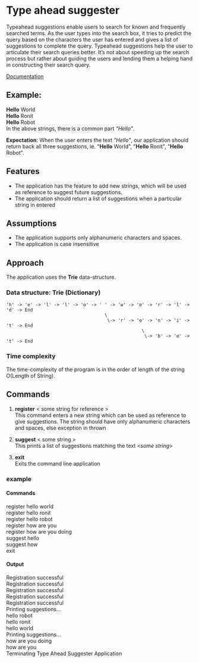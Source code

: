 # Type ahead suggester

Typeahead suggestions enable users to search for known and frequently searched terms. As the user types into the search box, it tries to predict the query based on the characters the user has entered and gives a list of suggestions to complete the query. Typeahead suggestions help the user to articulate their search queries better. It’s not about speeding up the search process but rather about guiding the users and lending them a helping hand in constructing their search query. 

[Documentation](https://docs.google.com/document/d/1NGVs2QgiqgrNyRPAmKuCFoYq-UaVKFarkPE85Cdn4VA/edit?usp=sharing)

## Example:
**Hello** World  
**Hello** Ronit  
**Hello** Robot  
In the above strings, there is a common part *"Hello"*. 

**Expectation**:  When the user enters the text *"Hello"*, our application should return back all three suggestions, ie. "**Hello** World", "**Hello** Ronit", "**Hello** Robot".

## Features
- The application has the feature to add new strings, which will be used as reference to suggest future suggestions.
- The application should return a list of suggestions when a particular string in entered

## Assumptions
- The application supports only alphanumeric characters and spaces.
- The application is case insensitive

## Approach
The application uses the **Trie** data-structure. 

### Data structure: Trie (Dictionary)

```
'h' -> 'e' -> 'l' -> 'l' -> 'o' -> ' ' -> 'w' -> 'o' -> 'r' -> 'l' -> 'd' -> End 
                                     \
                                      \-> 'r' -> 'o' -> 'n' -> 'i' -> 't' -> End
                                                   \
                                                    \-> 'b' -> 'o' -> 't' -> End
```

### Time complexity
The time-complexity of the program is in the order of length of the string O(Length of String).

## Commands
1. **register** < some string for reference >  
			This command enters a new string which can be used as reference to give suggestions. The string should have only alphanumeric characters and spaces, else exception in thrown

2. **suggest** < some string >  
			This prints a list of suggestions matching the text <*some string*>
3. **exit**  
			Exits the command line application

### example

#### Commands
register hello world  
register hello ronit  
register hello robot  
register how are you  
register how are you doing  
suggest hello  
suggest how  
exit

#### Output

Registration successful  
Registration successful  
Registration successful  
Registration successful  
Registration successful    
Printing suggestions...  
hello robot  
hello ronit  
hello world  
Printing suggestions...  
how are you doing  
how are you  
Terminating Type Ahead Suggester Application